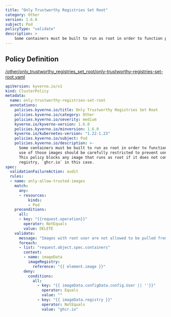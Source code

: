 ```yaml
---
title: "Only Trustworthy Registries Set Root"
category: Other
version: 1.6.0
subject: Pod
policyType: "validate"
description: >
    Some containers must be built to run as root in order to function properly, but use of those images should be carefully restricted to prevent unneeded privileges. This policy blocks any image that runs as root if it does not come from a trustworthy registry, `ghcr.io` in this case.
---
```


## Policy Definition
<a href="https://github.com/JimBugwadia/kyverno-policies/raw/fix_annotations//other/only_trustworthy_registries_set_root/only-trustworthy-registries-set-root.yaml" target="-blank">/other/only_trustworthy_registries_set_root/only-trustworthy-registries-set-root.yaml</a>

```yaml
apiVersion: kyverno.io/v1
kind: ClusterPolicy
metadata:
  name: only-trustworthy-registries-set-root
  annotations:
    policies.kyverno.io/title: Only Trustworthy Registries Set Root
    policies.kyverno.io/category: Other
    policies.kyverno.io/severity: medium
    kyverno.io/kyverno-version: 1.6.0
    policies.kyverno.io/minversion: 1.6.0
    kyverno.io/kubernetes-version: "1.22-1.23"
    policies.kyverno.io/subject: Pod
    policies.kyverno.io/description: >-
      Some containers must be built to run as root in order to function properly, but
      use of those images should be carefully restricted to prevent unneeded privileges.
      This policy blocks any image that runs as root if it does not come from a trustworthy
      registry, `ghcr.io` in this case.
spec:
  validationFailureAction: audit
  rules:
  - name: only-allow-trusted-images
    match:
      any:
      - resources:
          kinds:
          - Pod
    preconditions:
      all:
      - key: "{{request.operation}}"
        operator: NotEquals
        value: DELETE
    validate:
      message: "Images with root user are not allowed to be pulled from any registry other than ghcr.io."  
      foreach:
      - list: "request.object.spec.containers"
        context: 
        - name: imageData
          imageRegistry: 
            reference: "{{ element.image }}"
        deny:
          conditions:
            all:
              - key: "{{ imageData.configData.config.User || ''}}"
                operator: Equals
                value: ""
              - key: "{{ imageData.registry }}"
                operator: NotEquals
                value: "ghcr.io"
```
